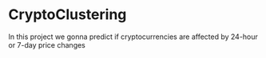 # CryptoClustering
In this project we gonna predict if cryptocurrencies are affected by 24-hour or 7-day price changes
